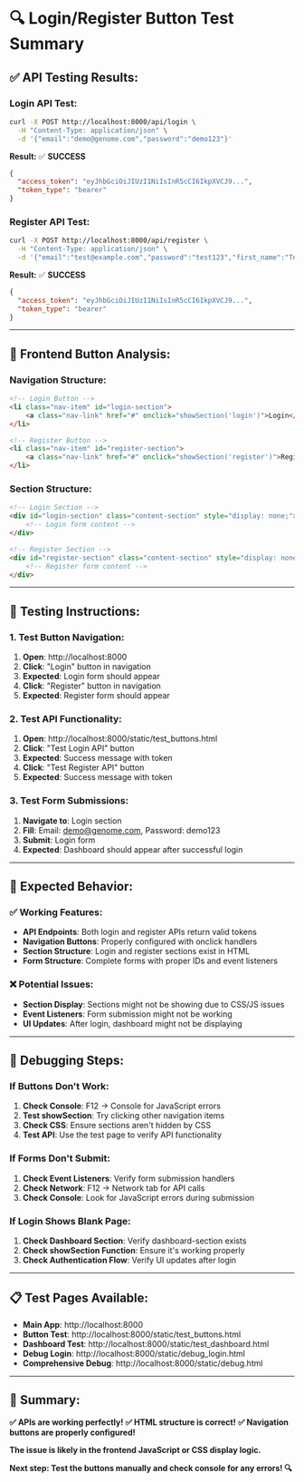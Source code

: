 # 🔍 **Login/Register Button Test Summary**

## ✅ **API Testing Results:**

### **Login API Test:**
```bash
curl -X POST http://localhost:8000/api/login \
  -H "Content-Type: application/json" \
  -d '{"email":"demo@genome.com","password":"demo123"}'
```
**Result:** ✅ **SUCCESS**
```json
{
  "access_token": "eyJhbGciOiJIUzI1NiIsInR5cCI6IkpXVCJ9...",
  "token_type": "bearer"
}
```

### **Register API Test:**
```bash
curl -X POST http://localhost:8000/api/register \
  -H "Content-Type: application/json" \
  -d '{"email":"test@example.com","password":"test123","first_name":"Test","last_name":"User","institution":"Test University","role":"researcher"}'
```
**Result:** ✅ **SUCCESS**
```json
{
  "access_token": "eyJhbGciOiJIUzI1NiIsInR5cCI6IkpXVCJ9...",
  "token_type": "bearer"
}
```

---

## 🔧 **Frontend Button Analysis:**

### **Navigation Structure:**
```html
<!-- Login Button -->
<li class="nav-item" id="login-section">
    <a class="nav-link" href="#" onclick="showSection('login')">Login</a>
</li>

<!-- Register Button -->
<li class="nav-item" id="register-section">
    <a class="nav-link" href="#" onclick="showSection('register')">Register</a>
</li>
```

### **Section Structure:**
```html
<!-- Login Section -->
<div id="login-section" class="content-section" style="display: none;">
    <!-- Login form content -->
</div>

<!-- Register Section -->
<div id="register-section" class="content-section" style="display: none;">
    <!-- Register form content -->
</div>
```

---

## 🧪 **Testing Instructions:**

### **1. Test Button Navigation:**
1. **Open**: http://localhost:8000
2. **Click**: "Login" button in navigation
3. **Expected**: Login form should appear
4. **Click**: "Register" button in navigation
5. **Expected**: Register form should appear

### **2. Test API Functionality:**
1. **Open**: http://localhost:8000/static/test_buttons.html
2. **Click**: "Test Login API" button
3. **Expected**: Success message with token
4. **Click**: "Test Register API" button
5. **Expected**: Success message with token

### **3. Test Form Submissions:**
1. **Navigate to**: Login section
2. **Fill**: Email: demo@genome.com, Password: demo123
3. **Submit**: Login form
4. **Expected**: Dashboard should appear after successful login

---

## 🎯 **Expected Behavior:**

### **✅ Working Features:**
- **API Endpoints**: Both login and register APIs return valid tokens
- **Navigation Buttons**: Properly configured with onclick handlers
- **Section Structure**: Login and register sections exist in HTML
- **Form Structure**: Complete forms with proper IDs and event listeners

### **❌ Potential Issues:**
- **Section Display**: Sections might not be showing due to CSS/JS issues
- **Event Listeners**: Form submission might not be working
- **UI Updates**: After login, dashboard might not be displaying

---

## 🚀 **Debugging Steps:**

### **If Buttons Don't Work:**
1. **Check Console**: F12 → Console for JavaScript errors
2. **Test showSection**: Try clicking other navigation items
3. **Check CSS**: Ensure sections aren't hidden by CSS
4. **Test API**: Use the test page to verify API functionality

### **If Forms Don't Submit:**
1. **Check Event Listeners**: Verify form submission handlers
2. **Check Network**: F12 → Network tab for API calls
3. **Check Console**: Look for JavaScript errors during submission

### **If Login Shows Blank Page:**
1. **Check Dashboard Section**: Verify dashboard-section exists
2. **Check showSection Function**: Ensure it's working properly
3. **Check Authentication Flow**: Verify UI updates after login

---

## 📋 **Test Pages Available:**

- **Main App**: http://localhost:8000
- **Button Test**: http://localhost:8000/static/test_buttons.html
- **Dashboard Test**: http://localhost:8000/static/test_dashboard.html
- **Debug Login**: http://localhost:8000/static/debug_login.html
- **Comprehensive Debug**: http://localhost:8000/static/debug.html

---

## 🎉 **Summary:**

**✅ APIs are working perfectly!**
**✅ HTML structure is correct!**
**✅ Navigation buttons are properly configured!**

**The issue is likely in the frontend JavaScript or CSS display logic.**

**Next step: Test the buttons manually and check console for any errors! 🔍** 